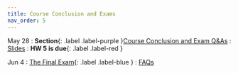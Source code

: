 ```yaml
---
title: Course Conclusion and Exams
nav_order: 5
---
```


May 28
: **Section**{: .label .label-purple }[Course Conclusion and Exam Q&As](#)
  : [Slides](#)
: **HW 5 is due**{: .label .label-red }

Jun 4
: [The Final Exam](#){: .label .label-blue }
  : [FAQs](#)

